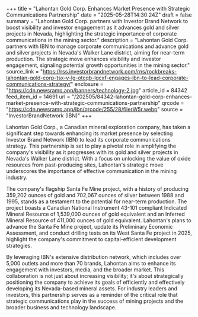 +++
title = "Lahontan Gold Corp. Enhances Market Presence with Strategic Communications Partnership"
date = "2025-05-28T14:30:24Z"
draft = false
summary = "Lahontan Gold Corp. partners with Investor Brand Network to boost visibility and investor engagement as it advances gold and silver projects in Nevada, highlighting the strategic importance of corporate communications in the mining sector."
description = "Lahontan Gold Corp. partners with IBN to manage corporate communications and advance gold and silver projects in Nevada's Walker Lane district, aiming for near-term production. The strategic move enhances visibility and investor engagement, signaling potential growth opportunities in the mining sector."
source_link = "https://rss.investorbrandnetwork.com/rns/rockbreaks-lahontan-gold-corp-tsx-v-lg-otcqb-lgcxf-engages-ibn-to-lead-corporate-communications-strategy/"
enclosure = "https://cdn.newsramp.app/banners/technology-2.jpg"
article_id = 84342
feed_item_id = 14691
url = "/202505/84342-lahontan-gold-corp-enhances-market-presence-with-strategic-communications-partnership"
qrcode = "https://cdn.newsramp.app/ibn/qrcode/255/28/filerW5r.webp"
source = "InvestorBrandNetwork (IBN)"
+++

<p>Lahontan Gold Corp., a Canadian mineral exploration company, has taken a significant step towards enhancing its market presence by selecting Investor Brand Network (IBN) to lead its corporate communications strategy. This partnership is set to play a pivotal role in amplifying the company's visibility as it progresses with its gold and silver projects in Nevada's Walker Lane district. With a focus on unlocking the value of oxide resources from past-producing sites, Lahontan's strategic move underscores the importance of effective communication in the mining industry.</p><p>The company's flagship Santa Fe Mine project, with a history of producing 359,202 ounces of gold and 702,067 ounces of silver between 1988 and 1995, stands as a testament to the potential for near-term production. The project boasts a Canadian National Instrument 43-101 compliant Indicated Mineral Resource of 1,539,000 ounces of gold equivalent and an Inferred Mineral Resource of 411,000 ounces of gold equivalent. Lahontan's plans to advance the Santa Fe Mine project, update its Preliminary Economic Assessment, and conduct drilling tests on its West Santa Fe project in 2025, highlight the company's commitment to capital-efficient development strategies.</p><p>By leveraging IBN's extensive distribution network, which includes over 5,000 outlets and more than 70 brands, Lahontan aims to enhance its engagement with investors, media, and the broader market. This collaboration is not just about increasing visibility; it's about strategically positioning the company to achieve its goals of efficiently and effectively developing its Nevada-based mineral assets. For industry leaders and investors, this partnership serves as a reminder of the critical role that strategic communications play in the success of mining projects and the broader business and technology landscape.</p>